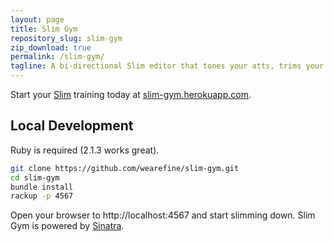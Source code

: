 ```yaml
---
layout: page
title: Slim Gym
repository_slug: slim-gym
zip_download: true
permalink: /slim-gym/
tagline: A bi-directional Slim editor that tones your atts, trims your tags, and gives you results in six seconds or less
---
```


Start your [Slim](http://slim-lang.com/) training today at [slim-gym.herokuapp.com](http://slim-gym.herokuapp.com).

## Local Development

Ruby is required (2.1.3 works great).

```bash
git clone https://github.com/wearefine/slim-gym.git
cd slim-gym
bundle install
rackup -p 4567
```

Open your browser to http://localhost:4567 and start slimming down. Slim Gym is powered by [Sinatra](http://www.sinatrarb.com/).
